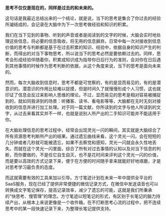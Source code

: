 **思考不仅仅是现在的，同样是过去的和未来的。**

这句话是我最近总结出来的一个结论，就是说，当下的思考是集合了你过去的经验所凝结成的，会记录在大脑中为下一次思考做经验和知识的积累。

我们在当下见到的事物、听到的声音或者是阅读到的文字的时候，大脑会实时地处理这些信息，将必要的信息吸收，将无用的信息摒弃。日常中每一次对接收到信息价值的思考与判断都是基于在过去积累的知识、经验中，依据自身的知识产生的判断，而得出的对当下事物思考，所以说当下的思考必然是要依赖过去的。同样，思考会形成经验伴随着你，积累成知识成为指导你日后行为的准则，会对你在日后遇到其他事情的时候作为思考判断的依据，从这个角度来说，当下的思考是面向未来的。

然而，每次大脑收到信息时，思考不都是可觉察的，有的是显而易见的，有的是潜意识的。潜意识的作用比较难以捉摸，但是时间久了就慢慢形成个人习惯，这也就印证了信息会反过来影响人思维的理论。不过，显而易见的思考是相对容易被捕捉到的，就如同我讲到的场景：听播客、读书、看电影等等，大脑都在无时无刻对接收到的信息并进行加工处理。对于同一篇文献，你所读到的文字与他人所读到的文字，从过去来看其实并不一样，也就是说别人所产出的二手知识可能并不能适用于你。

在大脑处理信息的思考过程中，经常会出现灵光一闪的瞬间，其实就是大脑综合了所有资源思考判断所产出的结果。通过遗忘曲线来看，这个灵光一闪，会在短短的几分钟或者几秒就可能被遗忘，如果不去察觉和感知，灵光一闪就会永久性地丢失。而就在这个灵光一闪里面，综合了所有对过去事情的认知以及对当下信息的判断，而你要做的，不是任它自生自灭，也不是花时间来评判这个灵光一闪的价值，而是要以高效的方式记录下来，便于在方便的时间随手拿来就能好好地琢磨，才是对思考学习最负责的态度。

而这就需要有效的工具来加以引导。方寸笔迹计划在未来一年中提供全平台的SaaS服务，现在已经了提供非常便捷的微信记录方式，在微信中发送语音也可以转换成文字笔记保存，提高记录效率，减少了遗忘的可能，这就是我们所秉承的“快思考、慢管理”的理念。方寸笔迹以短笔记的形式，有区别于长笔记的脑力持续产出，从根本上来说更像是一个收件箱，在不打断思考心流的过程中，把不连续思考中的某一段快速记录下来，为整理长笔记提供支持。